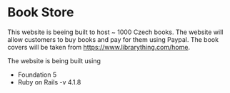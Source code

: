 Book Store 
==========
This website is beeing built to host ~ 1000 Czech books. 
The website will allow customers to buy books and pay for them using Paypal. 
The book covers will be taken from https://www.librarything.com/home. 

The website is being built using 
- Foundation 5 
- Ruby on Rails -v 4.1.8
